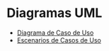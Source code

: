 # Diagramas UML

* [Diagrama de Caso de Uso](/diagramas_de_casos_de_uso.md)
* [Escenarios de Casos de Uso](/casosdeuso.md)
